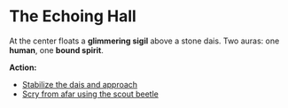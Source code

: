 # The Echoing Hall

At the center floats a **glimmering sigil** above a stone dais. Two auras: one **human**, one **bound spirit**.

**Action:**
- [Stabilize the dais and approach](scenes/stabilize-dock.md)
- [Scry from afar using the scout beetle](scenes/remote-scan.md)
